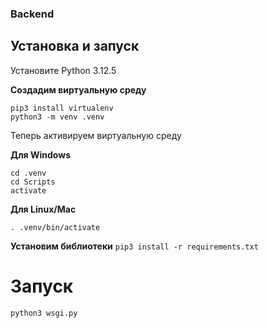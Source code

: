 ### Backend
## Установка и запуск
Установите Python 3.12.5

**Создадим виртуальную среду**
```
pip3 install virtualenv
python3 -m venv .venv
```
Теперь активируем виртуальную среду

**Для Windows**
```
cd .venv
cd Scripts
activate
```
**Для Linux/Mac**
```
. .venv/bin/activate
```
**Установим библиотеки**
`pip3 install -r requirements.txt`
# Запуск
`python3 wsgi.py`

